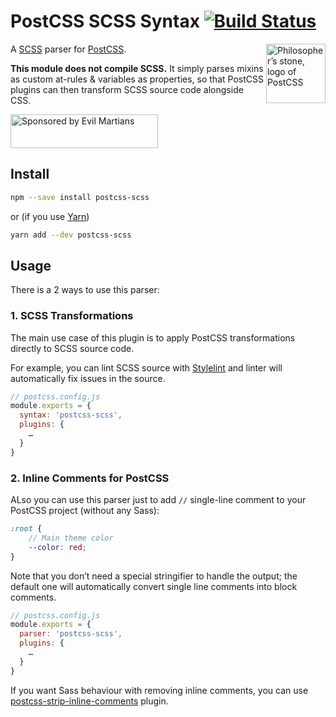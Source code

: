 # PostCSS SCSS Syntax [![Build Status][ci-img]][ci]

<img align="right" width="95" height="95"
     title="Philosopher’s stone, logo of PostCSS"
     src="http://postcss.github.io/postcss/logo.svg">

A [SCSS] parser for [PostCSS].

**This module does not compile SCSS.** It simply parses mixins as custom
at-rules & variables as properties, so that PostCSS plugins can then transform
SCSS source code alongside CSS.

[PostCSS]: https://github.com/postcss/postcss
[ci-img]:  https://img.shields.io/travis/postcss/postcss-scss.svg
[SCSS]:    http://sass-lang.com/
[ci]:      https://travis-ci.org/postcss/postcss-scss

<a href="https://evilmartians.com/?utm_source=postcss">
<img src="https://evilmartians.com/badges/sponsored-by-evil-martians.svg" alt="Sponsored by Evil Martians" width="236" height="54">
</a>


## Install

```sh
npm --save install postcss-scss
```

or (if you use [Yarn](https://yarnpkg.com/))

```sh
yarn add --dev postcss-scss
```


## Usage

There is a 2 ways to use this parser:

### 1. SCSS Transformations

The main use case of this plugin is to apply PostCSS transformations directly
to SCSS source code.

For example, you can lint SCSS source with [Stylelint]
and linter will automatically fix issues in the source.

```js
// postcss.config.js
module.exports = {
  syntax: 'postcss-scss',
  plugins: {
    …
  }
}
```

[Stylelint]:    http://stylelint.io/


### 2. Inline Comments for PostCSS

ALso you can use this parser just to add `//` single-line comment
to your PostCSS project (without any Sass):

```scss
:root {
    // Main theme color
    --color: red;
}
```

Note that you don’t need a special stringifier to handle the output; the default
one will automatically convert single line comments into block comments.

```js
// postcss.config.js
module.exports = {
  parser: 'postcss-scss',
  plugins: {
    …
  }
}
```

If you want Sass behaviour with removing inline comments, you can use
[postcss-strip-inline-comments] plugin.

[postcss-strip-inline-comments]: https://github.com/mummybot/postcss-strip-inline-comments
